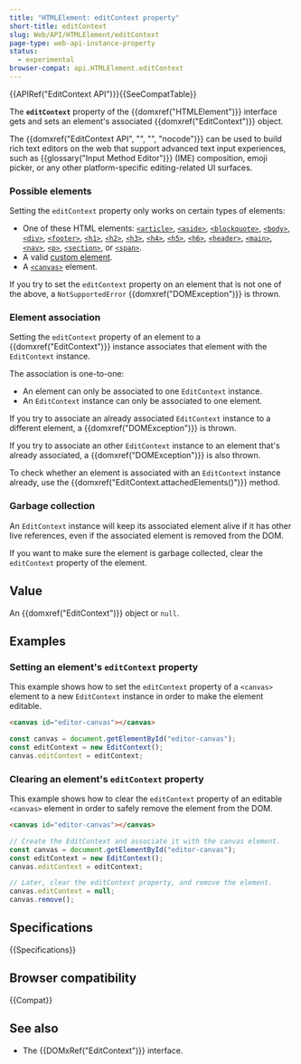 ```yaml
---
title: "HTMLElement: editContext property"
short-title: editContext
slug: Web/API/HTMLElement/editContext
page-type: web-api-instance-property
status:
  - experimental
browser-compat: api.HTMLElement.editContext
---
```


{{APIRef("EditContext API")}}{{SeeCompatTable}}

The **`editContext`** property of the {{domxref("HTMLElement")}} interface gets and sets an element's associated {{domxref("EditContext")}} object.

The {{domxref("EditContext API", "", "", "nocode")}} can be used to build rich text editors on the web that support advanced text input experiences, such as {{glossary("Input Method Editor")}} (IME) composition, emoji picker, or any other platform-specific editing-related UI surfaces.

### Possible elements

Setting the `editContext` property only works on certain types of elements:

- One of these HTML elements: [`<article>`](/en-US/docs/Web/HTML/Reference/Element/article), [`<aside>`](/en-US/docs/Web/HTML/Reference/Element/aside), [`<blockquote>`](/en-US/docs/Web/HTML/Reference/Element/blockquote), [`<body>`](/en-US/docs/Web/HTML/Reference/Element/body), [`<div>`](/en-US/docs/Web/HTML/Reference/Element/div), [`<footer>`](/en-US/docs/Web/HTML/Reference/Element/footer), [`<h1>`](/en-US/docs/Web/HTML/Reference/Element/Heading_Elements), [`<h2>`](/en-US/docs/Web/HTML/Reference/Element/Heading_Elements), [`<h3>`](/en-US/docs/Web/HTML/Reference/Element/Heading_Elements), [`<h4>`](/en-US/docs/Web/HTML/Reference/Element/Heading_Elements), [`<h5>`](/en-US/docs/Web/HTML/Reference/Element/Heading_Elements), [`<h6>`](/en-US/docs/Web/HTML/Reference/Element/Heading_Elements), [`<header>`](/en-US/docs/Web/HTML/Reference/Element/header), [`<main>`](/en-US/docs/Web/HTML/Reference/Element/main), [`<nav>`](/en-US/docs/Web/HTML/Reference/Element/nav), [`<p>`](/en-US/docs/Web/HTML/Reference/Element/p), [`<section>`](/en-US/docs/Web/HTML/Reference/Element/section), or [`<span>`](/en-US/docs/Web/HTML/Reference/Element/span).
- A valid [custom element](/en-US/docs/Web/API/Web_components/Using_custom_elements).
- A [`<canvas>`](/en-US/docs/Web/HTML/Reference/Element/canvas) element.

If you try to set the `editContext` property on an element that is not one of the above, a `NotSupportedError` {{domxref("DOMException")}} is thrown.

### Element association

Setting the `editContext` property of an element to a {{domxref("EditContext")}} instance associates that element with the `EditContext` instance.

The association is one-to-one:

- An element can only be associated to one `EditContext` instance.
- An `EditContext` instance can only be associated to one element.

If you try to associate an already associated `EditContext` instance to a different element, a {{domxref("DOMException")}} is thrown.

If you try to associate an other `EditContext` instance to an element that's already associated, a {{domxref("DOMException")}} is also thrown.

To check whether an element is associated with an `EditContext` instance already, use the {{domxref("EditContext.attachedElements()")}} method.

### Garbage collection

An `EditContext` instance will keep its associated element alive if it has other live references, even if the associated element is removed from the DOM.

If you want to make sure the element is garbage collected, clear the `editContext` property of the element.

## Value

An {{domxref("EditContext")}} object or `null`.

## Examples

### Setting an element's `editContext` property

This example shows how to set the `editContext` property of a `<canvas>` element to a new `EditContext` instance in order to make the element editable.

```html
<canvas id="editor-canvas"></canvas>
```

```js
const canvas = document.getElementById("editor-canvas");
const editContext = new EditContext();
canvas.editContext = editContext;
```

### Clearing an element's `editContext` property

This example shows how to clear the `editContext` property of an editable `<canvas>` element in order to safely remove the element from the DOM.

```html
<canvas id="editor-canvas"></canvas>
```

```js
// Create the EditContext and associate it with the canvas element.
const canvas = document.getElementById("editor-canvas");
const editContext = new EditContext();
canvas.editContext = editContext;

// Later, clear the editContext property, and remove the element.
canvas.editContext = null;
canvas.remove();
```

## Specifications

{{Specifications}}

## Browser compatibility

{{Compat}}

## See also

- The {{DOMxRef("EditContext")}} interface.
